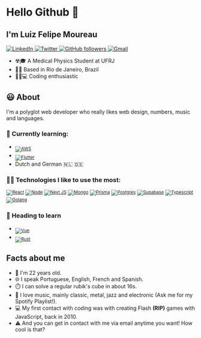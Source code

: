 # Hello Github 👋

## I'm Luiz Felipe Moureau

<a href="https://www.linkedin.com/in/luizfelipesmoureau/" target="_blank">
  <img src="https://img.shields.io/badge/LinkedIn-%230077B5.svg?&style=flat-square&logo=linkedin&logoColor=white" alt="LinkedIn">
</a>

<a href="https://twitter.com/luizmoureau" target="_blank">
  <img src="https://img.shields.io/badge/Twitter-%230077B5.svg?&style=flat-square&logo=twitter&logoColor=white" alt="Twitter">
</a>

<a href="https://github.com/mococa" target="_blank">
  <img alt="GitHub followers" src="https://img.shields.io/github/followers/mococa?color=%23000000&style=flat-square">
</a>

<a href="mailto:luizfelipesmoureau@gmail.com" target="_blank">
  <img alt="Gmail" src="https://img.shields.io/static/v1?color=%23fff&logo=gmail&logoColor=%23f44&message=Gmail&label=&style=flat-square">
</a>

- ☢️🎓 A Medical Physics Student at UFRJ
- 🌴🌅 Based in Rio de Janeiro, Brazil
- 👨‍💻💻 Coding enthusiastic

## :smiley: About

I'm a polyglot web developer who really likes web design, numbers, music and languages.

### :seedling: Currently learning:

- <a href="https://aws.amazon.com/" target="_blank"><sub><img src="https://img.shields.io/badge/Amazon_AWS-FF9900?style=for-the-badge&logo=amazonaws&logoColor=white" alt="AWS" title="AWS"></sub></a>
- <a href="https://flutter.dev/" target="_blank"><sub><img src="https://img.shields.io/badge/Flutter-02569B?style=for-the-badge&logo=flutter&logoColor=white" alt="Flutter" title="Flutter"></sub></a>
- <span title="What, can't I learn actual languages as well?">Dutch and German :netherlands: :de:</span>

### :man_technologist: Technologies I like to use the most:

<div style="display: flex; align-items: baseline; max-width: 500px; flex-flow: wrap; gap: 4px;">
  <a href="https://reactjs.org/" target="_blank"><sub><img src="https://img.shields.io/badge/React-20232A?style=for-the-badge&logo=react&logoColor=61DAFB" alt="React" title="React"></sub></a>
  <a href="https://nodejs.org/en/" target="_blank"><sub><img src="https://img.shields.io/badge/Node.js-339933?style=for-the-badge&logo=nodedotjs&logoColor=white" alt="Node" title="Node"></sub></a>
  <a href="https://nextjs.org/" target="_blank"><sub><img src="https://img.shields.io/badge/next.js-000000?style=for-the-badge&logo=nextdotjs&logoColor=white" alt="Next JS" title="Next JS"></sub></a>
  <a href="https://www.mongodb.com/" target="_blank"><sub><img src="https://img.shields.io/badge/MongoDB-4EA94B?style=for-the-badge&logo=mongodb&logoColor=white" alt="Mongo" title="Mongo"></sub></a>
  <a href="https://www.prisma.io/" target="_blank"><sub><img src="https://img.shields.io/badge/Prisma-3982CE?style=for-the-badge&logo=Prisma&logoColor=white" alt="Prisma" title="Prisma"></sub></a>
  <a href="https://www.postgresql.org/" target="_blank"><sub><img src="https://img.shields.io/badge/PostgreSQL-316192?style=for-the-badge&logo=postgresql&logoColor=white" alt="Postgres" title="Postgres"></sub></a>
  <a href="https://supabase.com/" target="_blank"><sub><img src="https://img.shields.io/badge/Supabase-181818?style=for-the-badge&logo=supabase&logoColor=white" alt="Supabase" title="Supabase"></sub></a>
  <a href="https://www.typescriptlang.org/" target="_blank"><sub><img src="https://img.shields.io/badge/Typescript-3982CE?style=for-the-badge&logo=typescript&logoColor=white" alt="Typescript" title="Typescript"></sub></a>
  <a href="https://go.dev/" target="_blank"><sub><img src="https://img.shields.io/badge/Golang-00ADD8?style=for-the-badge&logo=go&logoColor=white" alt="Golang" title="Golang"></sub></a>
</div>

### :bug: Heading to learn

- <a href="https://vuejs.org/" target="_blank"><sub><img src="https://img.shields.io/badge/Vue.js-35495E?style=for-the-badge&logo=vuedotjs&logoColor=4FC08D" alt="Vue" title="Vue"></sub></a>
- <a href="https://www.rust-lang.org/" target="_blank"><sub><img src="https://img.shields.io/badge/Rust-000000?style=for-the-badge&logo=rust&logoColor=white" alt="Rust" title="Rust"></sub></a>


## Facts about me

- 👦 I'm 22 years old.
- 🌐 I speak Portuguese, English, French and Spanish.
- ⏱️ I can solve a regular rubik's cube in about 16s.
- 🎵 I love music, mainly classic, metal, jazz and electronic (Ask me for my Spotify Playlist!).
- 💻 My first contact with coding was with creating Flash **(RIP)** games with JavaScript, back in 2010.
- ⚠️ And you can get in contact with me via email anytime you want! How cool is that?
